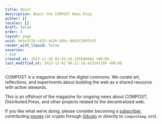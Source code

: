 ```yaml
---
title: About
description: About the COMPOST News blog
author: []
locales: []
draft: false
order: 6
layout: page
uuid: 9e5e3f26-c925-4e2b-b8bc-801bf20dfb35
render_with_liquid: false
usuaries:
- 616
created_at: 2023-11-30 02:33:20.155899484 +00:00
last_modified_at: 2023-12-02 00:11:18.423541199 +00:00
---
```


<p style="text-align:start">COMPOST is a magazine about the digital commons. We curate art, reflections, and experiments about building the web as a shared resource with active stewards.</p><p style="text-align:start">This is an offshoot of the magazine for ongoing news about COMPOST, Distributed.Press, and other projects related to the decentralized web.</p><p style="text-align:start">If you like what we’re doing, please consider becoming a <a href="https://opencollective.com/compost/contribute/backer-22573/checkout" rel="noopener" target="_blank" referrerpolicy="strict-origin-when-cross-origin">subscriber</a>, contributing <a href="https://opencollective.com/compost" rel="noopener" target="_blank" referrerpolicy="strict-origin-when-cross-origin">money</a> (or crypto through <a href="https://gitcoin.co/grants/1385/compost" rel="noopener" target="_blank" referrerpolicy="strict-origin-when-cross-origin">Gitcoin</a> or directly to <code>compostmag.eth</code>).</p>